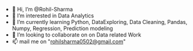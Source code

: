 - 👋 Hi, I’m @Rohil-Sharma
- 👀 I’m interested in Data Analytics
- 🌱 I’m currently learning Python, DataExploring, Data Cleaning, Pandas, Numpy, Regression, Prediction modeling
- 💞️ I’m looking to collaborate on on Data related Work
- 📫 mail me on "rohilsharma0502@gmail.com"

<!---
Rohil-Sharma/Rohil-Sharma is a ✨ special ✨ repository because its `README.md` (this file) appears on your GitHub profile.
You can click the Preview link to take a look at your changes.
--->
